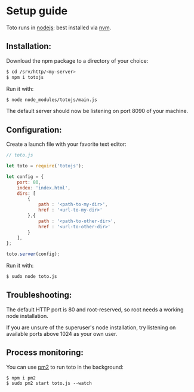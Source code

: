 # Setup guide

Toto runs in [nodejs](https://nodejs.org):
best installed via [nvm](https://github.com/creationix/nvm).

## Installation:

Download the npm package to a directory of your choice: 
```bash
$ cd /srv/http/<my-server>
$ npm i totojs
```
Run it with:
```bash
$ node node_modules/totojs/main.js
```
The default server should now be listening on port 8090 of your machine. 

## Configuration: 


Create a launch file with your favorite text editor:

```javascript
// toto.js

let toto = require('totojs');

let config = {
    port: 80,   
    index: 'index.html',
    dirs: [
        {
            path : '<path-to-my-dir>',
            href : '<url-to-my-dir>'
        },{
            path : '<path-to-other-dir>',
            href : '<url-to-other-dir>'
        }
    ],
};

toto.server(config);
```

Run it with: 

```bash
$ sudo node toto.js 
```

## Troubleshooting:

The default HTTP port is 80 and root-reserved, 
so root needs a working node installation.

If you are unsure of the superuser's node installation, 
try listening on available ports above 1024 as your own user.

## Process monitoring: 

You can use [pm2](http://pm2.keymetrics.io/)
to run toto in the background: 

```
$ npm i pm2
$ sudo pm2 start toto.js --watch
```
